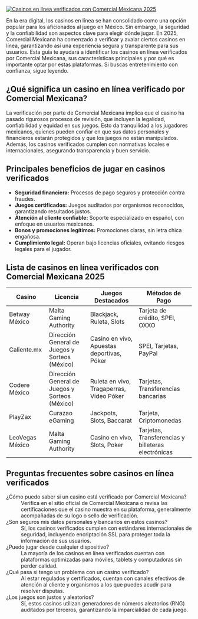 [![Casinos en línea verificados con Comercial Mexicana 2025](https://123-caf.pages.dev/gitsignup.png)](https://vrmoo.ru/Bt82HjjY)

<p>En la era digital, los casinos en línea se han consolidado como una opción popular para los aficionados al juego en México. Sin embargo, la seguridad y la confiabilidad son aspectos clave para elegir dónde jugar. En 2025, Comercial Mexicana ha comenzado a verificar y avalar ciertos casinos en línea, garantizando así una experiencia segura y transparente para sus usuarios. Esta guía te ayudará a identificar los casinos en línea verificados por Comercial Mexicana, sus características principales y por qué es importante optar por estas plataformas. Si buscas entretenimiento con confianza, sigue leyendo.</p>  <h2>¿Qué significa un casino en línea verificado por Comercial Mexicana?</h2> <p>La verificación por parte de Comercial Mexicana implica que el casino ha pasado rigurosos procesos de revisión, que incluyen la legalidad, confiabilidad y equidad en sus juegos. Esto da tranquilidad a los jugadores mexicanos, quienes pueden confiar en que sus datos personales y financieros estarán protegidos y que los juegos no están manipulados. Además, los casinos verificados cumplen con normativas locales e internacionales, asegurando transparencia y buen servicio.</p>  <h2>Principales beneficios de jugar en casinos verificados</h2> <ul> <li><strong>Seguridad financiera:</strong> Procesos de pago seguros y protección contra fraudes.</li> <li><strong>Juegos certificados:</strong> Juegos auditados por organismos reconocidos, garantizando resultados justos.</li> <li><strong>Atención al cliente confiable:</strong> Soporte especializado en español, con enfoque en usuarios mexicanos.</li> <li><strong>Bonos y promociones legítimos:</strong> Promociones claras, sin letra chica engañosa.</li> <li><strong>Cumplimiento legal:</strong> Operan bajo licencias oficiales, evitando riesgos legales para el jugador.</li> </ul>  <h2>Lista de casinos en línea verificados con Comercial Mexicana 2025</h2> <table> <thead> <tr> <th>Casino</th> <th>Licencia</th> <th>Juegos Destacados</th> <th>Métodos de Pago</th> </tr> </thead> <tbody> <tr> <td>Betway México</td> <td>Malta Gaming Authority</td> <td>Blackjack, Ruleta, Slots</td> <td>Tarjeta de crédito, SPEI, OXXO</td> </tr> <tr> <td>Caliente.mx</td> <td>Dirección General de Juegos y Sorteos (México)</td> <td>Casino en vivo, Apuestas deportivas, Póker</td> <td>SPEI, Tarjetas, PayPal</td> </tr> <tr> <td>Codere México</td> <td>Dirección General de Juegos y Sorteos (México)</td> <td>Ruleta en vivo, Tragaperras, Video Póker</td> <td>Tarjetas, Transferencias bancarias</td> </tr> <tr> <td>PlayZax</td> <td>Curazao eGaming</td> <td>Jackpots, Slots, Baccarat</td> <td>Tarjeta, Criptomonedas</td> </tr> <tr> <td>LeoVegas México</td> <td>Malta Gaming Authority</td> <td>Casino en vivo, Slots, Poker</td> <td>Tarjetas, Transferencias y billeteras electrónicas</td> </tr> </tbody> </table>  <h2>Preguntas frecuentes sobre casinos en línea verificados</h2> <dl> <dt>¿Cómo puedo saber si un casino está verificado por Comercial Mexicana?</dt> <dd>Verifica en el sitio oficial de Comercial Mexicana o revisa las certificaciones que el casino muestra en su plataforma, generalmente acompañadas de su logo o sello de verificación.</dd>  <dt>¿Son seguros mis datos personales y bancarios en estos casinos?</dt> <dd>Sí, los casinos verificados cumplen con estándares internacionales de seguridad, incluyendo encriptación SSL para proteger toda la información de sus usuarios.</dd>  <dt>¿Puedo jugar desde cualquier dispositivo?</dt> <dd>La mayoría de los casinos en línea verificados cuentan con plataformas optimizadas para móviles, tablets y computadoras sin perder calidad.</dd>  <dt>¿Qué pasa si tengo un problema con un casino verificado?</dt> <dd>Al estar regulados y certificados, cuentan con canales efectivos de atención al cliente y organismos a los que puedes acudir para resolver disputas.</dd>  <dt>¿Los juegos son justos y aleatorios?</dt> <dd>Sí, estos casinos utilizan generadores de números aleatorios (RNG) auditados por terceros, garantizando la imparcialidad de cada juego.</dd> </dl>
